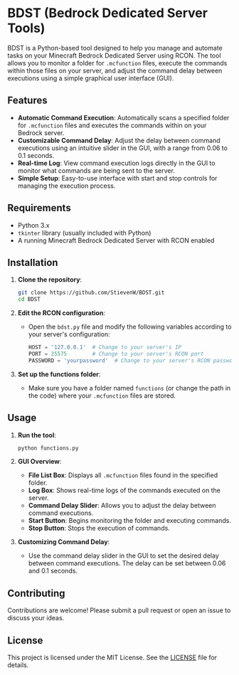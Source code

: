 # BDST (Bedrock Dedicated Server Tools)

BDST is a Python-based tool designed to help you manage and automate tasks on your Minecraft Bedrock Dedicated Server using RCON. The tool allows you to monitor a folder for `.mcfunction` files, execute the commands within those files on your server, and adjust the command delay between executions using a simple graphical user interface (GUI).

## Features

- **Automatic Command Execution**: Automatically scans a specified folder for `.mcfunction` files and executes the commands within on your Bedrock server.
- **Customizable Command Delay**: Adjust the delay between command executions using an intuitive slider in the GUI, with a range from 0.06 to 0.1 seconds.
- **Real-time Log**: View command execution logs directly in the GUI to monitor what commands are being sent to the server.
- **Simple Setup**: Easy-to-use interface with start and stop controls for managing the execution process.

## Requirements

- Python 3.x
- `tkinter` library (usually included with Python)
- A running Minecraft Bedrock Dedicated Server with RCON enabled

## Installation

1. **Clone the repository**:
    ```bash
    git clone https://github.com/StievenW/BDST.git
    cd BDST
    ```

2. **Edit the RCON configuration**:
    - Open the `bdst.py` file and modify the following variables according to your server's configuration:
        ```python
        HOST = '127.0.0.1'  # Change to your server's IP
        PORT = 25575        # Change to your server's RCON port
        PASSWORD = 'yourpassword'  # Change to your server's RCON password
        ```

3. **Set up the functions folder**:
    - Make sure you have a folder named `functions` (or change the path in the code) where your `.mcfunction` files are stored.

## Usage

1. **Run the tool**:
    ```bash
    python functions.py
    ```

2. **GUI Overview**:
    - **File List Box**: Displays all `.mcfunction` files found in the specified folder.
    - **Log Box**: Shows real-time logs of the commands executed on the server.
    - **Command Delay Slider**: Allows you to adjust the delay between command executions.
    - **Start Button**: Begins monitoring the folder and executing commands.
    - **Stop Button**: Stops the execution of commands.

3. **Customizing Command Delay**:
    - Use the command delay slider in the GUI to set the desired delay between command executions. The delay can be set between 0.06 and 0.1 seconds.

## Contributing

Contributions are welcome! Please submit a pull request or open an issue to discuss your ideas.

## License

This project is licensed under the MIT License. See the [LICENSE](LICENSE) file for details.
